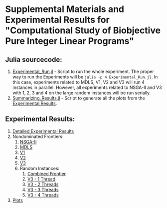 # Supplemental Materials and Experimental Results for "Computational Study of Biobjective Pure Integer Linear Programs" #

## Julia sourcecode: ##

1. [Experimental_Run.jl](https://github.com/aritrasep/MOO_JA_2_Sup.jl/tree/master/src/Experimental_Run.jl) - Script to run the whole experiment. The proper way to run the Experiments will be `julia -p 4 Experimental_Run.jl`. In this case, experiments related to MDLS, V1, V2 and V3 will run 4 instances in parallel. However, all experiments related to NSGA-II and V3 with 1, 2, 3 and 4 on the large random instances will be run serially.
2. [Summarizing_Results.jl](https://github.com/aritrasep/MOO_JA_2_Sup.jl/tree/master/src/Summarizing_Results.jl) - Script to generate all the plots from the [Experimental Results](https://github.com/aritrasep/MOO_JA_2_Sup.jl/blob/master/results/Experimental_Results.csv).

## Experimental Results: ##

1. [Detailed Experimental Results](https://github.com/aritrasep/MOO_JA_2_Sup.jl/blob/master/results/Experimental_Results.csv)
2. Nondominated Frontiers:
	1. [NSGA-II](https://github.com/aritrasep/MOO_JA_2_Sup.jl/tree/master/results/non_dom_sols/NSGA-II/)
	2. [MDLS](https://github.com/aritrasep/MOO_JA_2_Sup.jl/tree/master/results/non_dom_sols/MDLS/)
	3. [V1](https://github.com/aritrasep/MOO_JA_2_Sup.jl/tree/master/results/non_dom_sols/V1/)
	4. [V2](https://github.com/aritrasep/MOO_JA_2_Sup.jl/tree/master/results/non_dom_sols/V2/)
	5. [V3](https://github.com/aritrasep/MOO_JA_2_Sup.jl/tree/master/results/non_dom_sols/V3/)
	6. Random Instances:
		1. [Combined Frontier](https://github.com/aritrasep/MOO_JA_2_Sup.jl/tree/master/results/non_dom_sols/BOKP_Aritra_Instances/Combined_Frontier/)
		2. [V3 - 1 Thread](https://github.com/aritrasep/MOO_JA_2_Sup.jl/tree/master/results/non_dom_sols/BOKP_Aritra_Instances/Thread_1/)
		3. [V3 - 2 Threads](https://github.com/aritrasep/MOO_JA_2_Sup.jl/tree/master/results/non_dom_sols/BOKP_Aritra_Instances/Thread_2/)
		4. [V3 - 3 Threads](https://github.com/aritrasep/MOO_JA_2_Sup.jl/tree/master/results/non_dom_sols/BOKP_Aritra_Instances/Thread_3/)
		5. [V3 - 4 Threads](https://github.com/aritrasep/MOO_JA_2_Sup.jl/tree/master/results/non_dom_sols/BOKP_Aritra_Instances/Thread_4/)
3. [Plots](https://github.com/aritrasep/MOO_JA_2_Sup.jl/tree/master/plots/)
